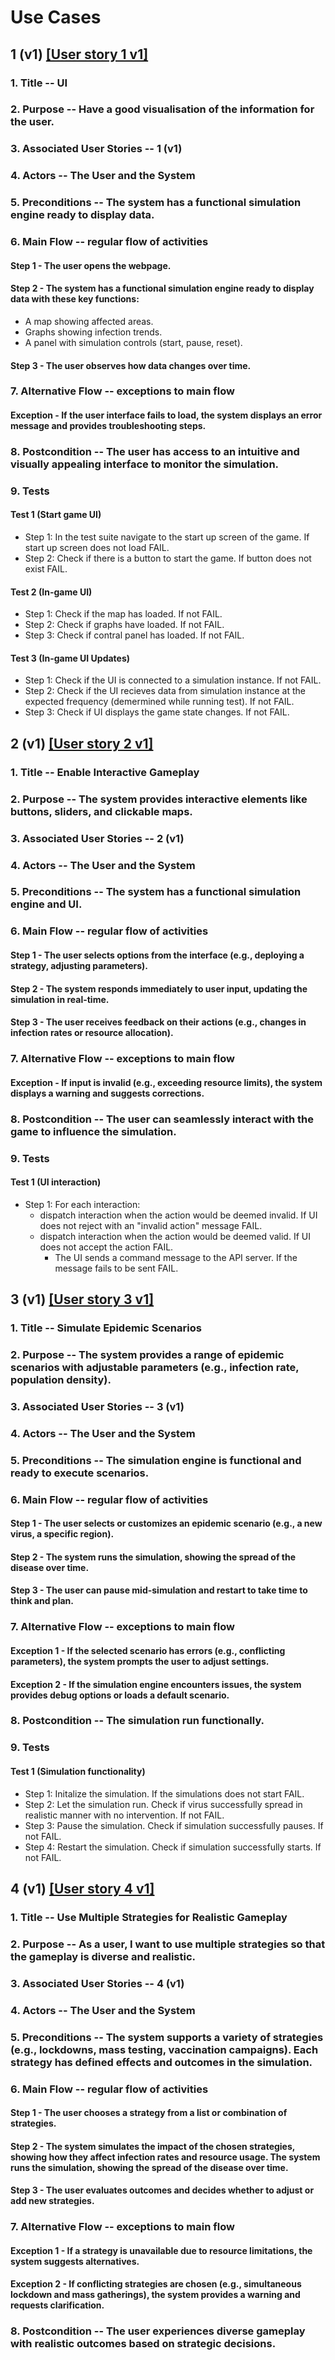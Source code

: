 # Use Cases

## 1 (v1) [[User story 1 v1]](user_stories.md)

### 1. Title -- UI

### 2. Purpose -- Have a good visualisation of the information for the user.

### 3. Associated User Stories -- 1 (v1)

### 4. Actors -- The User and the System

### 5. Preconditions -- The system has a functional simulation engine ready to display data. 

### 6. Main Flow -- regular flow of activities

#### Step 1 - The user opens the webpage.

#### Step 2 - The system has a functional simulation engine ready to display data with these key functions: 

- A map showing affected areas. 
- Graphs showing infection trends. 
- A panel with simulation controls (start, pause, reset). 

#### Step 3 - The user observes how data changes over time. 

### 7. Alternative Flow -- exceptions to main flow

#### Exception - If the user interface fails to load, the system displays an error message and provides troubleshooting steps. 

### 8. Postcondition -- The user has access to an intuitive and visually appealing interface to monitor the simulation. 

### 9. Tests

#### Test 1 (Start game UI)
- Step 1: In the test suite navigate to the start up screen of the game. If start up screen does not load FAIL.
- Step 2: Check if there is a button to start the game. If button does not exist FAIL.

#### Test 2 (In-game UI)
- Step 1: Check if the map has loaded. If not FAIL.
- Step 2: Check if graphs have loaded. If not FAIL.
- Step 3: Check if contral panel has loaded. If not FAIL.

#### Test 3 (In-game UI Updates)
- Step 1: Check if the UI is connected to a simulation instance. If not FAIL.
- Step 2: Check if the UI recieves data from simulation instance at the expected frequency (demermined while running test). If not FAIL.
- Step 3: Check if UI displays the game state changes. If not FAIL.


## 2 (v1) [[User story 2 v1]](user_stories.md)

### 1. Title -- Enable Interactive Gameplay 

### 2. Purpose -- The system provides interactive elements like buttons, sliders, and clickable maps. 

### 3. Associated User Stories -- 2 (v1)

### 4. Actors -- The User and the System

### 5. Preconditions -- The system has a functional simulation engine and UI. 

### 6. Main Flow -- regular flow of activities

#### Step 1 - The user selects options from the interface (e.g., deploying a strategy, adjusting parameters). 

#### Step 2 - The system responds immediately to user input, updating the simulation in real-time.  

#### Step 3 - The user receives feedback on their actions (e.g., changes in infection rates or resource allocation). 

### 7. Alternative Flow -- exceptions to main flow

#### Exception - If input is invalid (e.g., exceeding resource limits), the system displays a warning and suggests corrections. 

### 8. Postcondition -- The user can seamlessly interact with the game to influence the simulation. 

### 9. Tests

#### Test 1 (UI interaction)
- Step 1: For each interaction:
  - dispatch interaction when the action would be deemed invalid. If UI does not reject with an "invalid action" message FAIL.
  - dispatch interaction when the action would be deemed valid. If UI does not accept the action FAIL.
    - The UI sends a command message to the API server. If the message fails to be sent FAIL.



## 3 (v1) [[User story 3 v1]](user_stories.md)

### 1. Title -- Simulate Epidemic Scenarios 

### 2. Purpose -- The system provides a range of epidemic scenarios with adjustable parameters (e.g., infection rate, population density). 

### 3. Associated User Stories -- 3 (v1)

### 4. Actors -- The User and the System

### 5. Preconditions -- The simulation engine is functional and ready to execute scenarios. 

### 6. Main Flow -- regular flow of activities

#### Step 1 - The user selects or customizes an epidemic scenario (e.g., a new virus, a specific region). 

#### Step 2 - The system runs the simulation, showing the spread of the disease over time. 

#### Step 3 - The user can pause mid-simulation and restart to take time to think and plan. 

### 7. Alternative Flow -- exceptions to main flow

#### Exception 1 - If the selected scenario has errors (e.g., conflicting parameters), the system prompts the user to adjust settings.

#### Exception 2 - If the simulation engine encounters issues, the system provides debug options or loads a default scenario. 

### 8. Postcondition -- The simulation run functionally.

### 9. Tests

#### Test 1 (Simulation functionality)
- Step 1: Initalize the simulation. If the simulations does not start FAIL.
- Step 2: Let the simulation run. Check if virus successfully spread in realistic manner with no intervention. If not FAIL.
- Step 3: Pause the simulation. Check if simulation successfully pauses. If not FAIL.
- Step 4: Restart the simulation. Check if simulation successfully starts. If not FAIL.




## 4 (v1) [[User story 4 v1]](user_stories.md)

### 1. Title -- Use Multiple Strategies for Realistic Gameplay

### 2. Purpose -- As a user, I want to use multiple strategies so that the gameplay is diverse and realistic. 

### 3. Associated User Stories -- 4 (v1)

### 4. Actors -- The User and the System

### 5. Preconditions -- The system supports a variety of strategies (e.g., lockdowns, mass testing, vaccination campaigns). Each strategy has defined effects and outcomes in the simulation. 

### 6. Main Flow -- regular flow of activities

#### Step 1 - The user chooses a strategy from a list or combination of strategies. 

#### Step 2 - The system simulates the impact of the chosen strategies, showing how they affect infection rates and resource usage. The system runs the simulation, showing the spread of the disease over time. 

#### Step 3 - The user evaluates outcomes and decides whether to adjust or add new strategies. 

### 7. Alternative Flow -- exceptions to main flow

#### Exception 1 - If a strategy is unavailable due to resource limitations, the system suggests alternatives. 

#### Exception 2 - If conflicting strategies are chosen (e.g., simultaneous lockdown and mass gatherings), the system provides a warning and requests clarification. 

### 8. Postcondition -- The user experiences diverse gameplay with realistic outcomes based on strategic decisions. 
